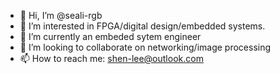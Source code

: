 - 👋 Hi, I’m @seali-rgb
- 👀 I’m interested in FPGA/digital design/embedded systems.
- 🌱 I’m currently an embeded sytem engineer
- 💞️ I’m looking to collaborate on networking/image processing
- 📫 How to reach me: shen-lee@outlook.com

<!---
seali-rgb/seali-rgb is a ✨ special ✨ repository because its `README.md` (this file) appears on your GitHub profile.
You can click the Preview link to take a look at your changes.
--->
